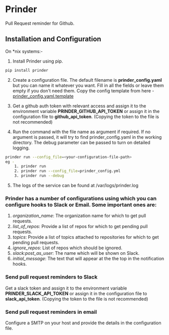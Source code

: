 # Prinder
Pull Request reminder for Github.

## Installation and Configuration
On *nix systems:-

1. Install Prinder using pip. 
```bash
pip install prinder
```
2. Create a configuration file. The default filename is **prinder_config.yaml** but you can name it whatever you want. Fill in all the fields or leave them empty if you don't need them. Copy the config template from here - [prinder_config.yaml.template](https://github.com/masterlittle/Prinder/blob/master/prinder_config.yaml.template)

3. Get a github auth token with relevant access and assign it to the environment variable **PRINDER_GITHUB_API_TOKEN** or assign it in the configuration file to **github_api_token**. (Copying the token to the file is not recommended)

4. Run the command with the file name as argument if required. If no argument is passed, it will try to find prinder_config.yaml in the working directory. The debug parameter can be passed to turn on detailed logging. 
```bash
prinder run --config_file=<your-configuration-file-path>
eg -
    1. prinder run
    2. prinder run --config_file=prinder_config.yml
    3. prinder run --debug
```

5. The logs of the service can be found at /var/logs/prinder.log
### Prinder has a number of configurations using which you can configure hooks to Slack or Email. Some important ones are:

1. *organization_name*: The organization name for which to get pull requests.
2. *list_of_repos*: Provide a list of repos for which to get pending pull requests.
3. *topics*: Provide a list of topics attached to repositories for which to get pending pull requests.
4. *ignore_repos*: List of repos which should be ignored.
5. *slack:post_as_user*: The name which will be shown on Slack.
6. *initial_message*: The text that will appear at the the top in the notification hooks.

### Send pull request reminders to Slack
Get a slack token and assign it to the environment variable **PRINDER_SLACK_API_TOKEN** or assign it in the configuration file to **slack_api_token**. (Copying the token to the file is not recommended)

### Send pull request reminders in email
Configure a SMTP on your host and provide the details in the configuration file. 

